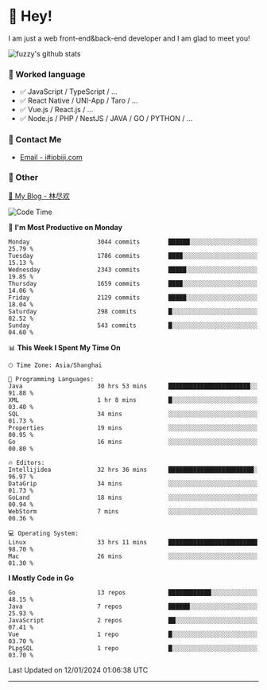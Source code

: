 # 👋 Hey!

I am just a web front-end&back-end developer and I am glad to meet you!

![fuzzy's github stats](https://github-readme-stats.vercel.app/api?username=JaydenForYou&&show_icons=true&&title_color=1abc9c&&icon_color=1abc9c)


### 📝 Worked language

- ✅ JavaScript / TypeScript / ...
- ✅ React Native / UNI-App / Taro / ...
- ✅ Vue.js / React.js / ...
- ✅ Node.js / PHP / NestJS / JAVA / GO / PYTHON / ...

### 📮 Contact Me

- [Email - i#iobiji.com](mailto:i@iobiji.com)


### 🤪 Other

[📌 My Blog - 林尽欢](https://iobiji.com)

<!--START_SECTION:waka-->
![Code Time](http://img.shields.io/badge/Code%20Time-57%20hrs%2016%20mins-blue)

📅 **I'm Most Productive on Monday** 

```text
Monday                   3044 commits        ██████░░░░░░░░░░░░░░░░░░░   25.79 % 
Tuesday                  1786 commits        ████░░░░░░░░░░░░░░░░░░░░░   15.13 % 
Wednesday                2343 commits        █████░░░░░░░░░░░░░░░░░░░░   19.85 % 
Thursday                 1659 commits        ████░░░░░░░░░░░░░░░░░░░░░   14.06 % 
Friday                   2129 commits        █████░░░░░░░░░░░░░░░░░░░░   18.04 % 
Saturday                 298 commits         █░░░░░░░░░░░░░░░░░░░░░░░░   02.52 % 
Sunday                   543 commits         █░░░░░░░░░░░░░░░░░░░░░░░░   04.60 % 
```


📊 **This Week I Spent My Time On** 

```text
🕑︎ Time Zone: Asia/Shanghai

💬 Programming Languages: 
Java                     30 hrs 53 mins      ███████████████████████░░   91.88 % 
XML                      1 hr 8 mins         █░░░░░░░░░░░░░░░░░░░░░░░░   03.40 % 
SQL                      34 mins             ░░░░░░░░░░░░░░░░░░░░░░░░░   01.73 % 
Properties               19 mins             ░░░░░░░░░░░░░░░░░░░░░░░░░   00.95 % 
Go                       16 mins             ░░░░░░░░░░░░░░░░░░░░░░░░░   00.80 % 

🔥 Editors: 
Intellijidea             32 hrs 36 mins      ████████████████████████░   96.97 % 
DataGrip                 34 mins             ░░░░░░░░░░░░░░░░░░░░░░░░░   01.73 % 
GoLand                   18 mins             ░░░░░░░░░░░░░░░░░░░░░░░░░   00.94 % 
WebStorm                 7 mins              ░░░░░░░░░░░░░░░░░░░░░░░░░   00.36 % 

💻 Operating System: 
Linux                    33 hrs 11 mins      █████████████████████████   98.70 % 
Mac                      26 mins             ░░░░░░░░░░░░░░░░░░░░░░░░░   01.30 % 
```

**I Mostly Code in Go** 

```text
Go                       13 repos            ████████████░░░░░░░░░░░░░   48.15 % 
Java                     7 repos             ██████░░░░░░░░░░░░░░░░░░░   25.93 % 
JavaScript               2 repos             ██░░░░░░░░░░░░░░░░░░░░░░░   07.41 % 
Vue                      1 repo              █░░░░░░░░░░░░░░░░░░░░░░░░   03.70 % 
PLpgSQL                  1 repo              █░░░░░░░░░░░░░░░░░░░░░░░░   03.70 % 
```




 Last Updated on 12/01/2024 01:06:38 UTC
<!--END_SECTION:waka-->
---
